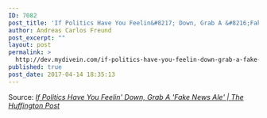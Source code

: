 ```yaml
---
ID: 7082
post_title: 'If Politics Have You Feelin&#8217; Down, Grab A &#8216;Fake News Ale&#8217; | The Huffington Post'
author: Andreas Carlos Freund
post_excerpt: ""
layout: post
permalink: >
  http://dev.mydivein.com/if-politics-have-you-feelin-down-grab-a-fake-news-ale-the-huffington-post/
published: true
post_date: 2017-04-14 18:35:13
---
```

<a href="http://www.huffingtonpost.com/entry/fake-news-ale-northern-maverick-beer_us_58f0e178e4b0bb9638e3425c?nqd&amp;ncid=inblnkushpmg00000009"><img class="alignnone size-full" src="https://dev.mydivein.com/wp-content/uploads/2017/04/58f0ea4f14000021001b455b.png" alt="" /></a>Source: <em><a href="http://www.huffingtonpost.com/entry/fake-news-ale-northern-maverick-beer_us_58f0e178e4b0bb9638e3425c">If Politics Have You Feelin' Down, Grab A 'Fake News Ale' | The Huffington Post</a></em>